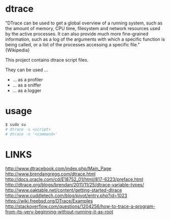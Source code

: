 dtrace
======
"DTrace can be used to get a global overview of a running system, such as the amount of memory, CPU time, filesystem and network resources used by the active processes. It can also provide much more fine-grained information, such as a log of the arguments with which a specific function is being called, or a list of the processes accessing a specific file." {Wikipedia}

This project contains dtrace script files.

They can be used ...
* ... as a profiler
* ... as a sniffer
* ... as a logger


usage
=====
```bash
$ sudo su
# dtrace -s <script>
# dtrace -n '<command>'
```

LINKS
=====
http://www.dtracebook.com/index.php/Main_Page
http://www.brendangregg.com/dtrace.html
http://docs.oracle.com/cd/E18752_01/html/817-6223/preface.html
http://dtrace.org/blogs/brendan/2011/11/25/dtrace-variable-types/
http://www.oaktable.net/content/getting-started-dtrace
http://www.cuddletech.com/blog/pivot/entry.php?id=1023
https://wiki.freebsd.org/DTrace/Examples
http://stackoverflow.com/questions/1204256/how-to-trace-a-program-from-its-very-beginning-without-running-it-as-root
